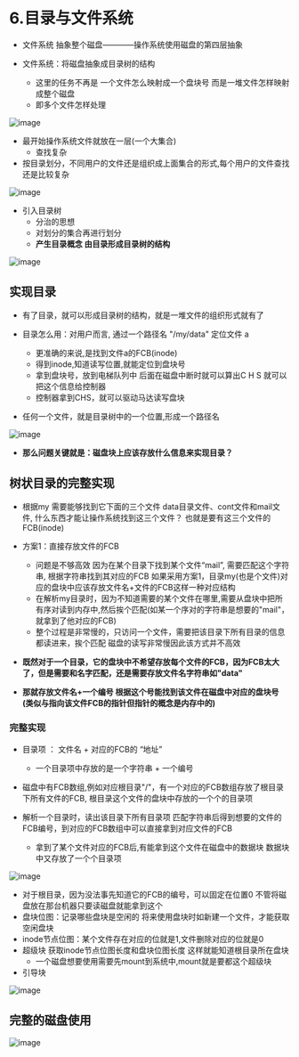 # 6.目录与文件系统  


* 文件系统  抽象整个磁盘————操作系统使用磁盘的第四层抽象  

* 文件系统：将磁盘抽象成目录树的结构   
    * 这里的任务不再是 一个文件怎么映射成一个盘块号 而是一堆文件怎样映射成整个磁盘  
    * 即多个文件怎样处理  
  
![image](https://user-images.githubusercontent.com/58176267/176115175-e1fbc202-4144-473c-b195-2eeb5bccee52.png)


* 最开始操作系统文件就放在一层(一个大集合)  
    * 查找复杂
* 按目录划分，不同用户的文件还是组织成上面集合的形式,每个用户的文件查找还是比较复杂  

![image](https://user-images.githubusercontent.com/58176267/176116169-9fcf20d6-31b1-4ce0-826d-b32f6c304ae5.png)

* 引入目录树  
    * 分治的思想
    * 对划分的集合再进行划分
    * **产生目录概念 由目录形成目录树的结构**

![image](https://user-images.githubusercontent.com/58176267/176116667-ef6e036a-cf0a-442d-ae57-0393ab8dca01.png)


## 实现目录  

* 有了目录，就可以形成目录树的结构，就是一堆文件的组织形式就有了  

* 目录怎么用：对用户而言, 通过一个路径名   "/my/data"  定位文件 a
    * 更准确的来说,是找到文件a的FCB(inode)
    * 得到inode,知道读写位置,就能定位到盘块号 
    * 拿到盘块号，放到电梯队列中 后面在磁盘中断时就可以算出C H S  就可以把这个信息给控制器
    * 控制器拿到CHS，就可以驱动马达读写盘块  
* 任何一个文件，就是目录树中的一个位置,形成一个路径名

![image](https://user-images.githubusercontent.com/58176267/176118297-00664ca2-a39d-405d-918f-69d7e7f42619.png)

* **那么问题关键就是：磁盘块上应该存放什么信息来实现目录？**

## 树状目录的完整实现  

* 根据my 需要能够找到它下面的三个文件 data目录文件、cont文件和mail文件, 什么东西才能让操作系统找到这三个文件？ 也就是要有这三个文件的FCB(inode)  

* 方案1：直接存放文件的FCB
    * 问题是不够高效  因为在某个目录下找到某个文件“mail”, 需要匹配这个字符串, 根据字符串找到其对应的FCB 如果采用方案1，目录my(也是个文件)对应的盘块中应该存放文件名+文件的FCB这样一种对应结构
    * 在解析my目录时，因为不知道需要的某个文件在哪里,需要从盘块中把所有序对读到内存中,然后挨个匹配(如某一个序对的字符串是想要的"mail"，就拿到了他对应的FCB)  
    * 整个过程是非常慢的，只访问一个文件，需要把该目录下所有目录的信息都读进来，挨个匹配  磁盘的读写非常慢因此该方式并不高效  
    
* **既然对于一个目录，它的盘块中不希望存放每个文件的FCB，因为FCB太大了，但是需要和名字匹配，还是需要存放文件名字符串如"data"**
* **那就存放文件名+一个编号  根据这个号能找到该文件在磁盘中对应的盘块号  (类似与指向该文件FCB的指针但指针的概念是内存中的)**  

### 完整实现  

* 目录项 ： 文件名 + 对应的FCB的 “地址”  
    * 一个目录项中存放的是一个字符串 + 一个编号  

* 磁盘中有FCB数组,例如对应根目录"/"，有一个对应的FCB数组存放了根目录下所有文件的FCB, 根目录这个文件的盘块中存放的一个个的目录项  

* 解析一个目录时，读出该目录下所有目录项  匹配字符串后得到想要的文件的FCB编号，到对应的FCB数组中可以直接拿到对应文件的FCB  
    * 拿到了某个文件对应的FCB后,有能拿到这个文件在磁盘中的数据块  数据块中又存放了一个个目录项   

![image](https://user-images.githubusercontent.com/58176267/176123942-3d43bf28-08e3-4968-949c-f259321af2cd.png)

    
* 对于根目录，因为没法事先知道它的FCB的编号，可以固定在位置0  不管将磁盘放在那台机器只要读磁盘就能拿到这个  
* 盘块位图：记录哪些盘块是空闲的 将来使用盘块时如新建一个文件，才能获取空闲盘块  
* inode节点位图：某个文件存在对应的位就是1,文件删除对应的位就是0  
* 超级块 获取inode节点位图长度和盘块位图长度  这样就能知道根目录所在盘块  
    * 一个磁盘想要使用需要先mount到系统中,mount就是要都这个超级块    
* 引导块  

![image](https://user-images.githubusercontent.com/58176267/176137117-062d2ab9-b782-47ab-a961-46877ea63770.png)

    
## 完整的磁盘使用  

![image](https://user-images.githubusercontent.com/58176267/176137837-be542953-f587-4a32-aa52-e89f282db174.png)






